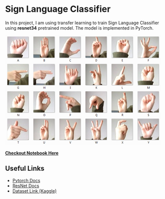 # Sign Language Classifier

In this project, I am using transfer learning to train Sign Language Classifier using **resnet34** pretrained model. The model is implemented in PyTorch.

![](https://github.com/ankitvashisht12/sign-language-classifier/blob/master/images/datasets_3258_5337_amer_sign2.png)

**[Checkout Notebook Here](https://nbviewer.jupyter.org/github/ankitvashisht12/sign-language-classifier/blob/master/code/Sign-Language.ipynb)**

## Useful Links 

- [Pytorch Docs](https://pytorch.org/docs/stable/index.html)
- [ResNet Docs](https://pytorch.org/hub/pytorch_vision_resnet/)
- [Dataset Link (Kaggle)](https://www.kaggle.com/datamunge/sign-language-mnist?rvi=1)
